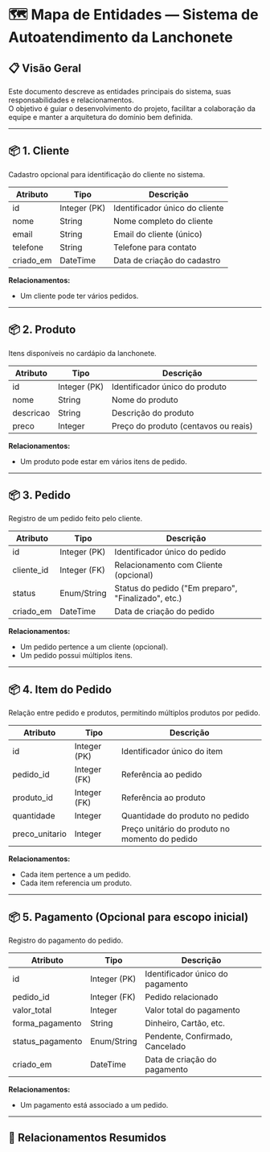 # 🗺️ Mapa de Entidades — Sistema de Autoatendimento da Lanchonete

## 📋 Visão Geral

Este documento descreve as entidades principais do sistema, suas responsabilidades e relacionamentos.  
O objetivo é guiar o desenvolvimento do projeto, facilitar a colaboração da equipe e manter a arquitetura do domínio bem definida.

---

## 📦 1. Cliente

Cadastro opcional para identificação do cliente no sistema.

| Atributo     | Tipo             | Descrição                              |
|--------------|------------------|----------------------------------------|
| id           | Integer (PK)     | Identificador único do cliente         |
| nome         | String           | Nome completo do cliente               |
| email        | String           | Email do cliente (único)               |
| telefone     | String           | Telefone para contato                  |
| criado_em    | DateTime         | Data de criação do cadastro            |

**Relacionamentos:**
- Um cliente pode ter vários pedidos.

---

## 📦 2. Produto

Itens disponíveis no cardápio da lanchonete.

| Atributo     | Tipo             | Descrição                              |
|--------------|------------------|----------------------------------------|
| id           | Integer (PK)     | Identificador único do produto         |
| nome         | String           | Nome do produto                        |
| descricao    | String           | Descrição do produto                   |
| preco        | Integer          | Preço do produto (centavos ou reais)   |

**Relacionamentos:**
- Um produto pode estar em vários itens de pedido.

---

## 📦 3. Pedido

Registro de um pedido feito pelo cliente.

| Atributo     | Tipo             | Descrição                              |
|--------------|------------------|----------------------------------------|
| id           | Integer (PK)     | Identificador único do pedido          |
| cliente_id   | Integer (FK)     | Relacionamento com Cliente (opcional)  |
| status       | Enum/String      | Status do pedido ("Em preparo", "Finalizado", etc.) |
| criado_em    | DateTime         | Data de criação do pedido              |

**Relacionamentos:**
- Um pedido pertence a um cliente (opcional).
- Um pedido possui múltiplos itens.

---

## 📦 4. Item do Pedido

Relação entre pedido e produtos, permitindo múltiplos produtos por pedido.

| Atributo         | Tipo             | Descrição                              |
|------------------|------------------|----------------------------------------|
| id               | Integer (PK)     | Identificador único do item            |
| pedido_id        | Integer (FK)     | Referência ao pedido                   |
| produto_id       | Integer (FK)     | Referência ao produto                  |
| quantidade       | Integer          | Quantidade do produto no pedido        |
| preco_unitario   | Integer          | Preço unitário do produto no momento do pedido |

**Relacionamentos:**
- Cada item pertence a um pedido.
- Cada item referencia um produto.

---

## 📦 5. Pagamento (Opcional para escopo inicial)

Registro do pagamento do pedido.

| Atributo          | Tipo             | Descrição                              |
|-------------------|------------------|----------------------------------------|
| id                | Integer (PK)     | Identificador único do pagamento       |
| pedido_id         | Integer (FK)     | Pedido relacionado                     |
| valor_total       | Integer          | Valor total do pagamento               |
| forma_pagamento   | String           | Dinheiro, Cartão, etc.                 |
| status_pagamento  | Enum/String      | Pendente, Confirmado, Cancelado        |
| criado_em         | DateTime         | Data de criação do pagamento           |

**Relacionamentos:**
- Um pagamento está associado a um pedido.

---

## 🔗 Relacionamentos Resumidos